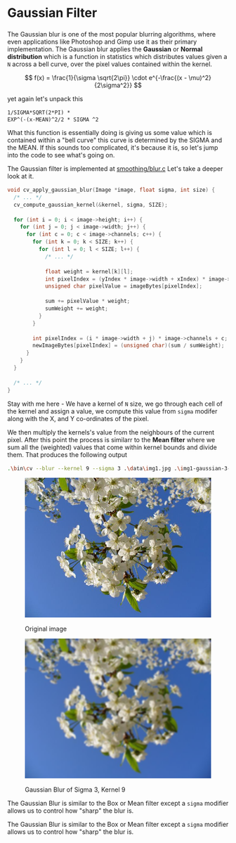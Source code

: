 # Gaussian Filter

###

The Gaussian blur is one of the most popular blurring algorithms, where even applications like Photoshop and Gimp use it as their primary implementation. The Gaussian blur applies the  **Gaussian** or **Normal distribution** which is a function in statistics which distributes values given a `N` across a bell curve, over the pixel values contained within the kernel.&#x20;



$$
f(x) = \frac{1}{\sigma \sqrt{2\pi}} \cdot e^{-\frac{(x - \mu)^2}{2\sigma^2}}
$$

yet again let's unpack this

```
1/SIGMA*SQRT(2*PI) *
EXP^(-(x-MEAN)^2/2 * SIGMA ^2
```

What this function is essentially doing is giving us some value which is contained within a "bell curve" this curve is determined by the  SIGMA and the MEAN. If this sounds too complicated, it's because it is, so let's jump into the code to see what's going on.&#x20;

The Gaussian filter is implemented at [smoothing/blur.c](https://stackedit.io/\[https:/github.com/aadv1k/cv.c/tree/main/smoothing/blur.c]\(https://github.com/aadv1k/cv.c/tree/main/smoothing/blur.c\)) Let's take a deeper look at it.

```c
void cv_apply_gaussian_blur(Image *image, float sigma, int size) {
  /* ... */
  cv_compute_gaussian_kernel(&kernel, sigma, SIZE);

  for (int i = 0; i < image->height; i++) {
    for (int j = 0; j < image->width; j++) {
      for (int c = 0; c < image->channels; c++) {
        for (int k = 0; k < SIZE; k++) {
          for (int l = 0; l < SIZE; l++) {
            /* ... */

            float weight = kernel[k][l];
            int pixelIndex = (yIndex * image->width + xIndex) * image->channels + c;
            unsigned char pixelValue = imageBytes[pixelIndex];

            sum += pixelValue * weight;
            sumWeight += weight;
          }
        }

        int pixelIndex = (i * image->width + j) * image->channels + c;
        newImageBytes[pixelIndex] = (unsigned char)(sum / sumWeight);
      }
    }
  }

  /* ... */
}

```

Stay with me here - We have a kernel of `N` size, we go through each cell of the kernel and assign a value, we compute this value from `sigma` modifer along with the X, and Y co-ordinates of the pixel.&#x20;

We then multiply the kernels's value from the neighbours of the current pixel. After this point the process is similarr to the **Mean filter** where we sum all the (weighted) values that come within kernel bounds and divide them. That produces the following output

```sh
.\bin\cv --blur --kernel 9 --sigma 3 .\data\img1.jpg .\img1-gaussian-3-9.png
```

<div>

<figure><img src="../.gitbook/assets/img1.jpg" alt=""><figcaption><p>Original image</p></figcaption></figure>

 

<figure><img src="../.gitbook/assets/img1-gaussian-3-9.png" alt=""><figcaption><p>Gaussian Blur of Sigma 3, Kernel 9</p></figcaption></figure>

</div>

The Gaussian Blur is similar to the Box or Mean filter except a `sigma` modifier allows us to control how "sharp" the blur is.

The Gaussian Blur is similar to the Box or Mean filter except a `sigma` modifier allows us to control how "sharp" the blur is.
